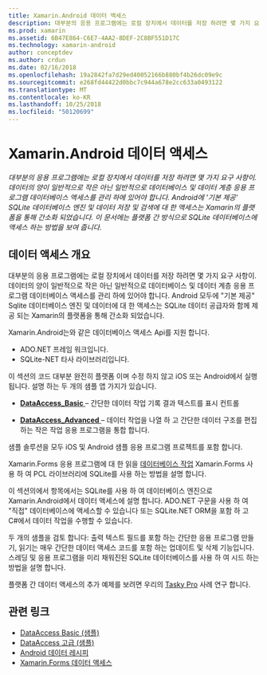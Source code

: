 ```yaml
---
title: Xamarin.Android 데이터 액세스
description: 대부분의 응용 프로그램에는 로컬 장치에서 데이터를 저장 하려면 몇 가지 요구 사항이. 데이터의 양이 일반적으로 작은 아닌 일반적으로 데이터베이스 및 데이터 계층 응용 프로그램 데이터베이스 액세스를 관리 하에 있어야 합니다.  Android에 '기본 제공' SQLite 데이터베이스 엔진 및 데이터 저장 및 검색에 대 한 액세스는 Xamarin의 플랫폼을 통해 간소화 되었습니다. 이 문서에는 플랫폼 간 방식으로 SQLite 데이터베이스에 액세스 하는 방법을 보여 줍니다.
ms.prod: xamarin
ms.assetid: 6B47E864-C6E7-4AA2-8DEF-2C8BF551D17C
ms.technology: xamarin-android
author: conceptdev
ms.author: crdun
ms.date: 02/16/2018
ms.openlocfilehash: 19a2842fa7d29ed40052166b880bf4b26dc09e9c
ms.sourcegitcommit: e268fd44422d0bbc7c944a678e2cc633a0493122
ms.translationtype: MT
ms.contentlocale: ko-KR
ms.lasthandoff: 10/25/2018
ms.locfileid: "50120699"
---
```

# <a name="xamarinandroid-data-access"></a>Xamarin.Android 데이터 액세스

_대부분의 응용 프로그램에는 로컬 장치에서 데이터를 저장 하려면 몇 가지 요구 사항이. 데이터의 양이 일반적으로 작은 아닌 일반적으로 데이터베이스 및 데이터 계층 응용 프로그램 데이터베이스 액세스를 관리 하에 있어야 합니다.  Android에 '기본 제공' SQLite 데이터베이스 엔진 및 데이터 저장 및 검색에 대 한 액세스는 Xamarin의 플랫폼을 통해 간소화 되었습니다. 이 문서에는 플랫폼 간 방식으로 SQLite 데이터베이스에 액세스 하는 방법을 보여 줍니다._

## <a name="data-access-overview"></a>데이터 액세스 개요

대부분의 응용 프로그램에는 로컬 장치에서 데이터를 저장 하려면 몇 가지 요구 사항이. 데이터의 양이 일반적으로 작은 아닌 일반적으로 데이터베이스 및 데이터 계층 응용 프로그램 데이터베이스 액세스를 관리 하에 있어야 합니다. Android 모두에 "기본 제공" Sqlite 데이터베이스 엔진 및 데이터에 대 한 액세스는 SQLite 데이터 공급자와 함께 제공 되는 Xamarin의 플랫폼을 통해 간소화 되었습니다.

Xamarin.Android는와 같은 데이터베이스 액세스 Api를 지원 합니다.

-  ADO.NET 프레임 워크입니다.
-  SQLite-NET 타사 라이브러리입니다.

이 섹션의 코드 대부분 완전히 플랫폼 이며 수정 하지 않고 iOS 또는 Android에서 실행 됩니다. 설명 하는 두 개의 샘플 앱 가지가 있습니다.

-  [**DataAccess_Basic** ](https://github.com/xamarin/mobile-samples/tree/master/DataAccess/Basic) &ndash; 간단한 데이터 작업 기록 결과 텍스트를 표시 컨트롤

-  [**DataAccess_Advanced** ](https://github.com/xamarin/mobile-samples/tree/master/DataAccess/Advanced) &ndash; 데이터 작업을 나열 하 고 간단한 데이터 구조를 편집 하는 작은 작업 응용 프로그램을 통합 합니다.

샘플 솔루션을 모두 iOS 및 Android 샘플 응용 프로그램 프로젝트를 포함 합니다.

Xamarin.Forms 응용 프로그램에 대 한 읽을 [데이터베이스 작업](~/xamarin-forms/app-fundamentals/databases.md) Xamarin.Forms 사용 하 여 PCL 라이브러리에 SQLite를 사용 하는 방법을 설명 합니다.

이 섹션의에서 항목에서는 SQLite를 사용 하 여 데이터베이스 엔진으로 Xamarin.Android에서 데이터 액세스에 설명 합니다. ADO.NET 구문을 사용 하 여 "직접" 데이터베이스에 액세스할 수 있습니다 또는 SQLite.NET ORM을 포함 하 고 C#에서 데이터 작업을 수행할 수 있습니다.

두 개의 샘플을 검토 합니다: 출력 텍스트 필드를 포함 하는 간단한 응용 프로그램 만들기, 읽기는 매우 간단한 데이터 액세스 코드를 포함 하는 업데이트 및 삭제 기능입니다. 스레딩 및 응용 프로그램을 미리 채워진된 SQLite 데이터베이스를 사용 하 여 시드 하는 방법을 설명 합니다.

플랫폼 간 데이터 액세스의 추가 예제를 보려면 우리의 [Tasky Pro](~/cross-platform/app-fundamentals/building-cross-platform-applications/case-study-tasky.md) 사례 연구 합니다.


## <a name="related-links"></a>관련 링크

- [DataAccess Basic (샘플)](https://github.com/xamarin/mobile-samples/tree/master/DataAccess/Basic)
- [DataAccess 고급 (샘플)](https://github.com/xamarin/mobile-samples/tree/master/DataAccess/Advanced)
- [Android 데이터 레시피](https://github.com/xamarin/recipes/tree/master/Recipes/android/data)
- [Xamarin.Forms 데이터 액세스](~/xamarin-forms/app-fundamentals/databases.md)
